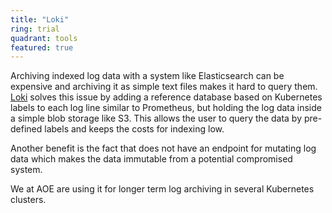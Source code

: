 ```yaml
---
title: "Loki"
ring: trial
quadrant: tools
featured: true
---
```


Archiving indexed log data with a system like Elasticsearch can be expensive and archiving it as simple text files makes it hard to query them.
[Loki](https://grafana.com/oss/loki/) solves this issue by adding a reference database based on Kubernetes labels to each log line similar to Prometheus, but holding the log data inside a simple blob storage like S3.
This allows the user to query the data by pre-defined labels and keeps the costs for indexing low.

Another benefit is the fact that does not have an endpoint for mutating log data which makes the data immutable from a potential compromised system.

We at AOE are using it for longer term log archiving in several Kubernetes clusters.